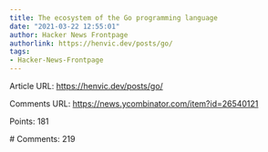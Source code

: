 ```yaml
---
title: The ecosystem of the Go programming language
date: "2021-03-22 12:55:01"
author: Hacker News Frontpage
authorlink: https://henvic.dev/posts/go/
tags:
- Hacker-News-Frontpage
---
```


<p>Article URL: <a href="https://henvic.dev/posts/go/">https://henvic.dev/posts/go/</a></p>
<p>Comments URL: <a href="https://news.ycombinator.com/item?id=26540121">https://news.ycombinator.com/item?id=26540121</a></p>
<p>Points: 181</p>
<p># Comments: 219</p>
